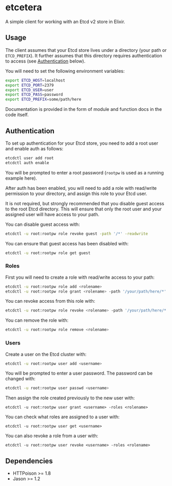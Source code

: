 # etcetera

A simple client for working with an Etcd v2 store in Elixir.

## Usage

The client assumes that your Etcd store lives under a directory (your path or `ETCD_PREFIX`).
It further assumes that this directory requires authentication to access (see [Authentication](#Authentication) below).

You will need to set the following environment variables:

```bash
export ETCD_HOST=localhost
export ETCD_PORT=2379
export ETCD_USER=user
export ETCD_PASS=password
export ETCD_PREFIX=some/path/here
```

Documentation is provided in the form of module and function docs in the code itself.


## Authentication

To set up authentication for your Etcd store, you need to add a root user and enable auth as follows:

```bash
etcdctl user add root
etcdctl auth enable
```

You will be prompted to enter a root password (`rootpw` is used as a running example here).

After auth has been enabled, you will need to add a role with read/write permission to your directory, and assign this role to your Etcd user.

It is not required, but strongly recommended that you disable guest access to the root Etcd directory. This will ensure that only the root user and your assigned user will have access to your path.

You can disable guest access with:

```bash
etcdctl -u root:rootpw role revoke guest -path '/*' -readwrite
```

You can ensure that guest access has been disabled with:

```bash
etcdctl -u root:rootpw role get guest
```

### Roles

First you will need to create a role with read/write access to your path:

```bash
etcdctl -u root:rootpw role add <rolename>
etcdctl -u root:rootpw role grant <rolename> -path '/your/path/here/*' -readwrite
```

You can revoke access from this role with:

```bash
etcdctl -u root:rootpw role revoke <rolename> -path '/your/path/here/*' -readwrite
```

You can remove the role with:

```bash
etcdctl -u root:rootpw role remove <rolename>
```

### Users

Create a user on the Etcd cluster with:

```bash
etcdctl -u root:rootpw user add <username>
```

You will be prompted to enter a user password. The password can be changed with:

```bash
etcdctl -u root:rootpw user passwd <username>
```

Then assign the role created previously to the new user with:

```
etcdctl -u root:rootpw user grant <username> -roles <rolename>
```

You can check what roles are assigned to a user with:

```
etcdctl -u root:rootpw user get <username>
```

You can also revoke a role from a user with:

```
etcdctl -u root:rootpw user revoke <username> -roles <rolename>
```

## Dependencies

- HTTPoison >= 1.8
- Jason >= 1.2